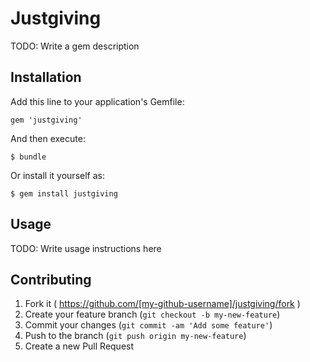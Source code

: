 # Justgiving

TODO: Write a gem description

## Installation

Add this line to your application's Gemfile:

    gem 'justgiving'

And then execute:

    $ bundle

Or install it yourself as:

    $ gem install justgiving

## Usage

TODO: Write usage instructions here

## Contributing

1. Fork it ( https://github.com/[my-github-username]/justgiving/fork )
2. Create your feature branch (`git checkout -b my-new-feature`)
3. Commit your changes (`git commit -am 'Add some feature'`)
4. Push to the branch (`git push origin my-new-feature`)
5. Create a new Pull Request
